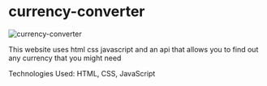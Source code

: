 # currency-converter

![currency-converter](https://user-images.githubusercontent.com/97071278/210927568-a7a30482-a9e6-4c54-ab8e-3c5352178889.png)

This website uses html css javascript and an api that allows you to find out any currency that you might need

Technologies Used: HTML, CSS, JavaScript

